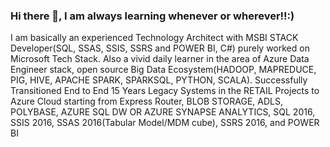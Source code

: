 ### Hi there 👋, I am always learning whenever or wherever!!:)

I am basically an experienced Technology Architect with MSBI STACK Developer(SQL, SSAS, SSIS, SSRS and POWER BI, C#) purely worked on Microsoft Tech Stack.
Also a vivid daily learner in the area of Azure Data Engineer stack, open source Big Data Ecosystem(HADOOP, MAPREDUCE, PIG, HIVE, APACHE SPARK, SPARKSQL, PYTHON, SCALA).
Successfully Transitioned End to End 15 Years Legacy Systems in the RETAIL Projects to Azure Cloud starting from Express Router, BLOB STORAGE, ADLS, POLYBASE, AZURE SQL DW OR AZURE SYNAPSE ANALYTICS, SQL 2016, SSIS 2016, SSAS 2016(Tabular Model/MDM cube), SSRS 2016, and POWER BI 

<!--
**gogetterarun/gogetterarun** is a ✨ _special_ ✨ repository because its `README.md` (this file) appears on your GitHub profile.

Here are some ideas to get you started:

- 🌱 I’m currently learning ...

-->
